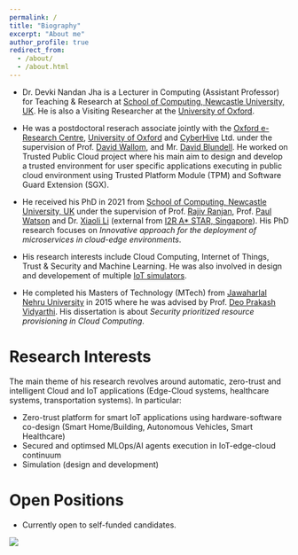 ```yaml
---
permalink: /
title: "Biography"
excerpt: "About me"
author_profile: true
redirect_from: 
  - /about/
  - /about.html
---
```


<!--<p align="center">
  <img src="https://lantaoyu.github.io/files/lantaoyu_img.jpg?raw=true" alt="Photo" style="width: 450px;"/> 
</p>-->

* Dr. Devki Nandan Jha is a Lecturer in Computing (Assistant Professor) for Teaching & Research at [School of Computing, Newcastle University, UK](https://www.ncl.ac.uk/computing/). He is also a Visiting Researcher at the [University of Oxford](https://www.ox.ac.uk/).


* He was a postdoctoral reserach associate jointly with the [Oxford e-Research Centre](https://www.oerc.ox.ac.uk/), [University of Oxford](https://www.ox.ac.uk/) and [CyberHive](https://www.cyberhive.com/) Ltd. under the supervision of Prof. [David Wallom](https://eng.ox.ac.uk/people/david-wallom/), and Mr. [David Blundell](https://www.linkedin.com/in/david-blundell-2b07b915/?originalSubdomain=uk). He worked on Trusted Public Cloud project where his main aim to design and develop a trusted environment for user specific applications executing in public cloud environment using Trusted Platform Module (TPM) and Software Guard Extension (SGX).

* He received his PhD in 2021 from [School of Computing, Newcastle University, UK](https://www.ncl.ac.uk/computing/) under the supervision of Prof. [Rajiv Ranjan](https://rajivranjan.net/), Prof. [Paul Watson](https://www.ncl.ac.uk/computing/people/profile/paulwatson.html#background) and Dr. [Xiaoli Li](https://www.ntu.edu.sg/home/xlli/) (external from [I2R A* STAR, Singapore](https://www.a-star.edu.sg/i2r)). His PhD research focuses on <i>Innovative approach for the deployment of microservices in cloud-edge environments</i>.

* His research interests include Cloud Computing, Internet of Things, Trust & Security and Machine Learning. He was also involved in design and developement of multiple [IoT simulators](https://rajivranjan.net/iotsim/iotsim-release/). 

<!--I graduated from [Bhagalpur College of Engineering, Bhagalpur]() in 2012 and -->
* He completed his Masters of Technology (MTech) from [Jawaharlal Nehru University](https://www.jnu.ac.in/scss) in 2015 where he was advised by Prof. [Deo Prakash Vidyarthi](https://www.jnu.ac.in/content/dpv). His dissertation is about <i>Security prioritized resource provisioning in Cloud Computing</i>.

<!--This is the front page of a website that is powered by the [academicpages template](https://github.com/academicpages/academicpages.github.io) and hosted on GitHub pages. [GitHub pages](https://pages.github.com) is a free service in which websites are built and hosted from code and data stored in a GitHub repository, automatically updating when a new commit is made to the respository. This template was forked from the [Minimal Mistakes Jekyll Theme](https://mmistakes.github.io/minimal-mistakes/) created by Michael Rose, and then extended to support the kinds of content that academics have: publications, talks, teaching, a portfolio, blog posts, and a dynamically-generated CV. You can fork [this repository](https://github.com/academicpages/academicpages.github.io) right now, modify the configuration and markdown files, add your own PDFs and other content, and have your own site for free, with no ads! An older version of this template powers my own personal website at [stuartgeiger.com](http://stuartgeiger.com), which uses [this Github repository](https://github.com/staeiou/staeiou.github.io).-->

Research Interests
======
The main theme of his research revolves around automatic, zero-trust and intelligent Cloud and IoT applications (Edge-Cloud systems, healthcare systems, transportation systems). In particular:
* Zero-trust platform for smart IoT applications using hardware-software co-design (Smart Home/Building, Autonomous Vehicles, Smart Healthcare)
* Secured and optimsed MLOps/AI agents execution in IoT-edge-cloud continuum
* Simulation (design and development)


Open Positions
======
* Currently open to self-funded candidates.


<!--Searching for a Post-doctoral/ Research Scientist position to start from Fall 2020.
======

Recent News
======
* One paper accepted to IEEE Transactions on Industrial Informatics.-->


<!--<a href="https://info.flagcounter.com/NQCC"><img src="https://s11.flagcounter.com/count2/NQCC/bg_FFFFFF/txt_000000/border_CCCCCC/columns_2/maxflags_10/viewers_0/labels_0/pageviews_0/flags_0/percent_0/" alt="Flag Counter" border="0"></a>

<script type="text/javascript" id="clstr_globe" src="//cdn.clustrmaps.com/globe.js?d=fxVKlaag_0GMQmwS-R1J5KLx6WmtpW0Js1rCUnpqXs0"></script> -->

<a href="https://clustrmaps.com/site/1b37p"  title="Visit tracker"><img src="//www.clustrmaps.com/map_v2.png?d=fxVKlaag_0GMQmwS-R1J5KLx6WmtpW0Js1rCUnpqXs0&cl=ffffff" /></a>




